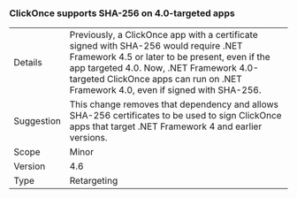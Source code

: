 ### ClickOnce supports SHA-256 on 4.0-targeted apps


|   |   |
|---|---|
|Details|Previously, a ClickOnce app with a certificate signed with SHA-256 would require .NET Framework 4.5 or later to be present, even if the app targeted 4.0. Now, .NET Framework 4.0-targeted ClickOnce apps can run on .NET Framework 4.0, even if signed with SHA-256.|
|Suggestion|This change removes that dependency and allows SHA-256 certificates to be used to sign ClickOnce apps that target .NET Framework 4 and earlier versions.|
|Scope|Minor|
|Version|4.6|
|Type|Retargeting|

